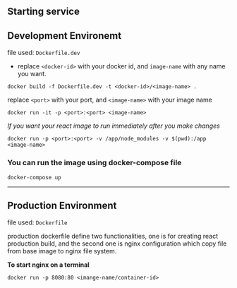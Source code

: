 ## Starting service

## Development Environemt

file used: `Dockerfile.dev`

- replace `<docker-id>` with your docker id, and `image-name` with any name you want.

```
docker build -f Dockerfile.dev -t <docker-id>/<image-name> .
```

replace `<port>` with your port, and `<image-name>` with your image name

```
docker run -it -p <port>:<port> <image-name>
```

_If you want your react image to run immediately after you make changes_

```
docker run -p <port>:<port> -v /app/node_modules -v $(pwd):/app <image-name>
```

### **You can run the image using docker-compose file**

```
docker-compose up
```

---

## Production Environment

file used: `Dockerfile`

production dockerfile define two functionalities, one is for creating react production build, and the second one is nginx configuration which copy file from base image to nginx file system.

**To start nginx on a terminal**

```
docker run -p 8080:80 <imange-name/container-id>
```
